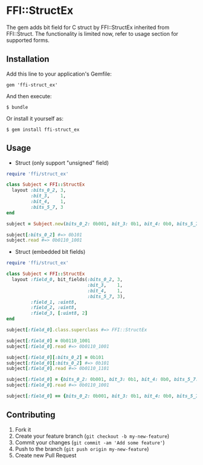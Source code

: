 # FFI::StructEx

The gem adds bit field for C struct by FFI::StructEx inherited from FFI::Struct. The functionality is limited now, refer to usage section for supported forms.

## Installation

Add this line to your application's Gemfile:

    gem 'ffi-struct_ex'

And then execute:

    $ bundle

Or install it yourself as:

    $ gem install ffi-struct_ex

## Usage

* Struct (only support "unsigned" field)

```ruby
require 'ffi/struct_ex'

class Subject < FFI::StructEx
  layout :bits_0_2, 3,
         :bit_3,    1,
         :bit_4,    1,
         :bits_5_7, 3
end

subject = Subject.new(bits_0_2: 0b001, bit_3: 0b1, bit_4: 0b0, bits_5_7: 0b011)

subject[:bits_0_2] #=> 0b101
subject.read #=> 0b0110_1001
```

* Struct (embedded bit fields)

```ruby
require 'ffi/struct_ex'

class Subject < FFI::StructEx
  layout :field_0, bit_fields(:bits_0_2, 3,
                              :bit_3,    1,
                              :bit_4,    1,
                              :bits_5_7, 3),
         :field_1, :uint8,
         :field_2, :uint8,
         :field_3, [:uint8, 2]
end

subject[:field_0].class.superclass #=> FFI::StructEx

subject[:field_0] = 0b0110_1001
subject[:field_0].read #=> 0b0110_1001

subject[:field_0][:bits_0_2] = 0b101
subject[:field_0][:bits_0_2] #=> 0b101
subject[:field_0].read #=> 0b0110_1101

subject[:field_0] = {bits_0_2: 0b001, bit_3: 0b1, bit_4: 0b0, bits_5_7: 0b011}
subject[:field_0].read #=> 0b0110_1001

subject[:field_0] == {bits_0_2: 0b001, bit_3: 0b1, bit_4: 0b0, bits_5_7: 0b011} #=> true
```

## Contributing

1. Fork it
2. Create your feature branch (`git checkout -b my-new-feature`)
3. Commit your changes (`git commit -am 'Add some feature'`)
4. Push to the branch (`git push origin my-new-feature`)
5. Create new Pull Request
